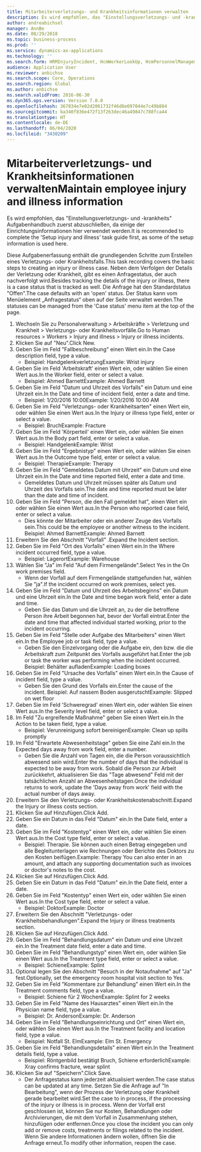 ```yaml
---
title: Mitarbeiterverletzungs- und Krankheitsinformationen verwalten
description: Es wird empfohlen, das "Einstellungsverletzungs- und -krankheits" Aufgabenhandbuch zuerst abzuschließen, da einige der Einrichtungsinformationen hier verwendet werden.
author: andreabichsel
manager: AnnBe
ms.date: 08/29/2018
ms.topic: business-process
ms.prod: ''
ms.service: dynamics-ax-applications
ms.technology: ''
ms.search.form: HRMInjuryIncident, HcmWorkerLookUp, HcmPersonnelManagementWorkspace
audience: Application User
ms.reviewer: anbichse
ms.search.scope: Core, Operations
ms.search.region: Global
ms.author: anbichse
ms.search.validFrom: 2016-06-30
ms.dyn365.ops.version: Version 7.0.0
ms.openlocfilehash: 367834e7e02d2061732f46d8e697044e7c49b884
ms.sourcegitcommit: ba340f836e472f13f263dec46a49847c788fca44
ms.translationtype: HT
ms.contentlocale: de-DE
ms.lasthandoff: 06/04/2020
ms.locfileid: "3430209"
---
```

# <a name="maintain-employee-injury-and-illness-information"></a><span data-ttu-id="f8059-103">Mitarbeiterverletzungs- und Krankheitsinformationen verwalten</span><span class="sxs-lookup"><span data-stu-id="f8059-103">Maintain employee injury and illness information</span></span>



<span data-ttu-id="f8059-104">Es wird empfohlen, das "Einstellungsverletzungs- und -krankheits" Aufgabenhandbuch zuerst abzuschließen, da einige der Einrichtungsinformationen hier verwendet werden.</span><span class="sxs-lookup"><span data-stu-id="f8059-104">It is recommended to complete the 'Setup injury and illness' task guide first, as some of the setup information is used here.</span></span> 



<span data-ttu-id="f8059-105">Diese Aufgabenerfassung enthält die grundlegenden Schritte zum Erstellen eines Verletzungs- oder Krankheitsfalls.</span><span class="sxs-lookup"><span data-stu-id="f8059-105">This task recording covers the basic steps to creating an injury or illness case.</span></span> <span data-ttu-id="f8059-106">Neben dem Verfolgen der Details der Verletzung oder Krankheit, gibt es einen Anfragestatus, der auch nachverfolgt wird.</span><span class="sxs-lookup"><span data-stu-id="f8059-106">Besides tracking the details of the injury or illness, there is a case status that is tracked as well.</span></span>  <span data-ttu-id="f8059-107">Die Anfrage hat den Standardstatus "Offen".</span><span class="sxs-lookup"><span data-stu-id="f8059-107">The case defaults with an 'open' status.</span></span>  <span data-ttu-id="f8059-108">Der Status kann vom Menüelement „Anfragestatus“ oben auf der Seite verwaltet werden.</span><span class="sxs-lookup"><span data-stu-id="f8059-108">The statuses can be managed from the 'Case status' menu item at the top of the page.</span></span>

1. <span data-ttu-id="f8059-109">Wechseln Sie zu Personalverwaltung > Arbeitskräfte > Verletzung und Krankheit > Verletzungs- oder Krankheitsvorfälle.</span><span class="sxs-lookup"><span data-stu-id="f8059-109">Go to Human resources > Workers > Injury and illness > Injury or illness incidents.</span></span>
2. <span data-ttu-id="f8059-110">Klicken Sie auf "Neu".</span><span class="sxs-lookup"><span data-stu-id="f8059-110">Click New.</span></span>
3. <span data-ttu-id="f8059-111">Geben Sie im Feld "Fallbeschreibung" einen Wert ein.</span><span class="sxs-lookup"><span data-stu-id="f8059-111">In the Case description field, type a value.</span></span>
    * <span data-ttu-id="f8059-112">Beispiel: Handgelenkverletzung</span><span class="sxs-lookup"><span data-stu-id="f8059-112">Example:  Wrist injury</span></span>  
4. <span data-ttu-id="f8059-113">Geben Sie im Feld 'Arbeitskraft' einen Wert ein, oder wählen Sie einen Wert aus.</span><span class="sxs-lookup"><span data-stu-id="f8059-113">In the Worker field, enter or select a value.</span></span>
    * <span data-ttu-id="f8059-114">Beispiel: Ahmed Barnett</span><span class="sxs-lookup"><span data-stu-id="f8059-114">Example: Ahmed Barnett</span></span>  
5. <span data-ttu-id="f8059-115">Geben Sie im Feld "Datum und Uhrzeit des Vorfalls" ein Datum und eine Uhrzeit ein.</span><span class="sxs-lookup"><span data-stu-id="f8059-115">In the Date and time of incident field, enter a date and time.</span></span>
    * <span data-ttu-id="f8059-116">Beispiel: 1/20/2016 10:00</span><span class="sxs-lookup"><span data-stu-id="f8059-116">Example:  1/20/2016 10:00 AM</span></span>  
6. <span data-ttu-id="f8059-117">Geben Sie im Feld "Verletzungs- oder Krankheitsarten" einen Wert ein, oder wählen Sie einen Wert aus.</span><span class="sxs-lookup"><span data-stu-id="f8059-117">In the Injury or illness type field, enter or select a value.</span></span>
    * <span data-ttu-id="f8059-118">Beispiel: Bruch</span><span class="sxs-lookup"><span data-stu-id="f8059-118">Example:  Fracture</span></span>  
7. <span data-ttu-id="f8059-119">Geben Sie im Feld 'Körperteil' einen Wert ein, oder wählen Sie einen Wert aus.</span><span class="sxs-lookup"><span data-stu-id="f8059-119">In the Body part field, enter or select a value.</span></span>
    * <span data-ttu-id="f8059-120">Beispiel: Handgelenk</span><span class="sxs-lookup"><span data-stu-id="f8059-120">Example:  Wrist</span></span>  
8. <span data-ttu-id="f8059-121">Geben Sie im Feld "Ergebnistyp" einen Wert ein, oder wählen Sie einen Wert aus.</span><span class="sxs-lookup"><span data-stu-id="f8059-121">In the Outcome type field, enter or select a value.</span></span>
    * <span data-ttu-id="f8059-122">Beispiel: Therapie</span><span class="sxs-lookup"><span data-stu-id="f8059-122">Example:  Therapy</span></span>  
9. <span data-ttu-id="f8059-123">Geben Sie im Feld "Gemeldetes Datum mit Uhrzeit" ein Datum und eine Uhrzeit ein.</span><span class="sxs-lookup"><span data-stu-id="f8059-123">In the Date and time reported field, enter a date and time.</span></span>
    * <span data-ttu-id="f8059-124">Gemeldetes Datum und Uhrzeit müssen später als Datum und Uhrzeit des Vorfalls sein.</span><span class="sxs-lookup"><span data-stu-id="f8059-124">The date and time reported must be later than the date and time of incident.</span></span>  
10. <span data-ttu-id="f8059-125">Geben Sie im Feld "Person, die den Fall gemeldet hat", einen Wert ein oder wählen Sie einen Wert aus.</span><span class="sxs-lookup"><span data-stu-id="f8059-125">In the Person who reported case field, enter or select a value.</span></span>
    * <span data-ttu-id="f8059-126">Dies könnte der Mitarbeiter oder ein anderer Zeuge des Vorfalls sein.</span><span class="sxs-lookup"><span data-stu-id="f8059-126">This could be the employee or another witness to the incident.</span></span>  <span data-ttu-id="f8059-127">Beispiel: Ahmed Barnett</span><span class="sxs-lookup"><span data-stu-id="f8059-127">Example: Ahmed Barnett</span></span>  
11. <span data-ttu-id="f8059-128">Erweitern Sie den Abschnitt "Vorfall" .</span><span class="sxs-lookup"><span data-stu-id="f8059-128">Expand the Incident section.</span></span>
12. <span data-ttu-id="f8059-129">Geben Sie im Feld "Ort des Vorfalls" einen Wert ein.</span><span class="sxs-lookup"><span data-stu-id="f8059-129">In the Where incident occurred field, type a value.</span></span>
    * <span data-ttu-id="f8059-130">Beispiel: Lagerort</span><span class="sxs-lookup"><span data-stu-id="f8059-130">Example:  Warehouse</span></span>  
13. <span data-ttu-id="f8059-131">Wählen Sie "Ja" im Feld "Auf dem Firmengelände".</span><span class="sxs-lookup"><span data-stu-id="f8059-131">Select Yes in the On work premises field.</span></span>
    * <span data-ttu-id="f8059-132">Wenn der Vorfall auf dem Firmengelände stattgefunden hat, wählen Sie "ja".</span><span class="sxs-lookup"><span data-stu-id="f8059-132">If the incident occurred on work premises, select yes.</span></span>  
14. <span data-ttu-id="f8059-133">Geben Sie im Feld "Datum und Uhrzeit des Arbeitsbeginns" ein Datum und eine Uhrzeit ein.</span><span class="sxs-lookup"><span data-stu-id="f8059-133">In the Date and time began work field, enter a date and time.</span></span>
    * <span data-ttu-id="f8059-134">Geben Sie das Datum und die Uhrzeit an, zu der die betroffene Person ihre Arbeit begonnen hat, bevor der Vorfall eintrat.</span><span class="sxs-lookup"><span data-stu-id="f8059-134">Enter the date and time that affected individual started working, prior to the incident occurring.</span></span>  
15. <span data-ttu-id="f8059-135">Geben Sie im Feld "Stelle oder Aufgabe des Mitarbeiters" einen Wert ein.</span><span class="sxs-lookup"><span data-stu-id="f8059-135">In the Employee job or task field, type a value.</span></span>
    * <span data-ttu-id="f8059-136">Geben Sie den Einzelvorgang oder die Aufgabe ein, den bzw. die die Arbeitskraft zum Zeitpunkt des Vorfalls ausgeführt hat.</span><span class="sxs-lookup"><span data-stu-id="f8059-136">Enter the job or task the worker was performing when the incident occurred.</span></span>  <span data-ttu-id="f8059-137">Beispiel: Behälter aufladen</span><span class="sxs-lookup"><span data-stu-id="f8059-137">Example:  Loading boxes</span></span>  
16. <span data-ttu-id="f8059-138">Geben Sie im Feld "Ursache des Vorfalls" einen Wert ein.</span><span class="sxs-lookup"><span data-stu-id="f8059-138">In the Cause of incident field, type a value.</span></span>
    * <span data-ttu-id="f8059-139">Geben Sie den Grund des Vorfalls ein.</span><span class="sxs-lookup"><span data-stu-id="f8059-139">Enter the cause of the incident.</span></span>  <span data-ttu-id="f8059-140">Beispiel: Auf nassem Boden ausgerutscht</span><span class="sxs-lookup"><span data-stu-id="f8059-140">Example:  Slipped on wet floor</span></span>  
17. <span data-ttu-id="f8059-141">Geben Sie im Feld 'Schweregrad' einen Wert ein, oder wählen Sie einen Wert aus.</span><span class="sxs-lookup"><span data-stu-id="f8059-141">In the Severity level field, enter or select a value.</span></span>
18. <span data-ttu-id="f8059-142">Im Feld "Zu ergreifende Maßnahme" geben Sie einen Wert ein.</span><span class="sxs-lookup"><span data-stu-id="f8059-142">In the Action to be taken field, type a value.</span></span>
    * <span data-ttu-id="f8059-143">Beispiel: Verunreinigung sofort bereinigen</span><span class="sxs-lookup"><span data-stu-id="f8059-143">Example:  Clean up spills promptly</span></span>  
19. <span data-ttu-id="f8059-144">Im Feld "Erwartete Abwesenheitstage" geben Sie eine Zahl ein.</span><span class="sxs-lookup"><span data-stu-id="f8059-144">In the Expected days away from work field, enter a number.</span></span>
    * <span data-ttu-id="f8059-145">Geben Sie die Anzahl von Tagen ein, die die Person voraussichtlich abwesend sein wird.</span><span class="sxs-lookup"><span data-stu-id="f8059-145">Enter the number of days that the individual is expected to be away from work.</span></span>  <span data-ttu-id="f8059-146">Sobald die Person zur Arbeit zurückkehrt, aktualisieren Sie das "Tage abwesend" Feld mit der tatsächlichen Anzahl an Abwesenheitstagen.</span><span class="sxs-lookup"><span data-stu-id="f8059-146">Once the individual returns to work, update the 'Days away from work' field with the actual number of days away.</span></span>  
20. <span data-ttu-id="f8059-147">Erweitern Sie den Verletzungs- oder Krankheitskostenabschnitt.</span><span class="sxs-lookup"><span data-stu-id="f8059-147">Expand the Injury or illness costs section.</span></span>
21. <span data-ttu-id="f8059-148">Klicken Sie auf Hinzufügen.</span><span class="sxs-lookup"><span data-stu-id="f8059-148">Click Add.</span></span>
22. <span data-ttu-id="f8059-149">Geben Sie ein Datum in das Feld "Datum" ein.</span><span class="sxs-lookup"><span data-stu-id="f8059-149">In the Date field, enter a date.</span></span>
23. <span data-ttu-id="f8059-150">Geben Sie im Feld "Kostentyp" einen Wert ein, oder wählen Sie einen Wert aus.</span><span class="sxs-lookup"><span data-stu-id="f8059-150">In the Cost type field, enter or select a value.</span></span>
    * <span data-ttu-id="f8059-151">Beispiel: Therapie. Sie können auch einen Betrag eingegeben und alle Begleitunterlagen wie Rechnungen oder Berichte des Doktors zu den Kosten beifügen.</span><span class="sxs-lookup"><span data-stu-id="f8059-151">Example:  Therapy    You can also enter in an amount, and attach any supporting documentation such as invoices or doctor's notes to the cost.</span></span>  
24. <span data-ttu-id="f8059-152">Klicken Sie auf Hinzufügen.</span><span class="sxs-lookup"><span data-stu-id="f8059-152">Click Add.</span></span>
25. <span data-ttu-id="f8059-153">Geben Sie ein Datum in das Feld "Datum" ein.</span><span class="sxs-lookup"><span data-stu-id="f8059-153">In the Date field, enter a date.</span></span>
26. <span data-ttu-id="f8059-154">Geben Sie im Feld "Kostentyp" einen Wert ein, oder wählen Sie einen Wert aus.</span><span class="sxs-lookup"><span data-stu-id="f8059-154">In the Cost type field, enter or select a value.</span></span>
    * <span data-ttu-id="f8059-155">Beispiel: Doktor</span><span class="sxs-lookup"><span data-stu-id="f8059-155">Example: Doctor</span></span>  
27. <span data-ttu-id="f8059-156">Erweitern Sie den Abschnitt "Verletzungs- oder Krankheitsbehandlungen".</span><span class="sxs-lookup"><span data-stu-id="f8059-156">Expand the Injury or illness treatments section.</span></span>
28. <span data-ttu-id="f8059-157">Klicken Sie auf Hinzufügen.</span><span class="sxs-lookup"><span data-stu-id="f8059-157">Click Add.</span></span>
29. <span data-ttu-id="f8059-158">Geben Sie im Feld "Behandlungsdatum" ein Datum und eine Uhrzeit ein.</span><span class="sxs-lookup"><span data-stu-id="f8059-158">In the Treatment date field, enter a date and time.</span></span>
30. <span data-ttu-id="f8059-159">Geben Sie im Feld "Behandlungstyp" einen Wert ein, oder wählen Sie einen Wert aus.</span><span class="sxs-lookup"><span data-stu-id="f8059-159">In the Treatment type field, enter or select a value.</span></span>
    * <span data-ttu-id="f8059-160">Beispiel: Schiene</span><span class="sxs-lookup"><span data-stu-id="f8059-160">Example:  Splint</span></span>  
31. <span data-ttu-id="f8059-161">Optional legen Sie den Abschnitt "Besuch in der Notaufnahme" auf "Ja" fest.</span><span class="sxs-lookup"><span data-stu-id="f8059-161">Optionally, set the emergency room hospital visit section to Yes.</span></span>
32. <span data-ttu-id="f8059-162">Geben Sie im Feld "Kommentare zur Behandlung" einen Wert ein.</span><span class="sxs-lookup"><span data-stu-id="f8059-162">In the Treatment comments field, type a value.</span></span>
    * <span data-ttu-id="f8059-163">Beispiel: Schiene für 2 Wochen</span><span class="sxs-lookup"><span data-stu-id="f8059-163">Example:  Splint for 2 weeks</span></span>  
33. <span data-ttu-id="f8059-164">Geben Sie im Feld "Name des Hausarztes" einen Wert ein.</span><span class="sxs-lookup"><span data-stu-id="f8059-164">In the Physician name field, type a value.</span></span>
    * <span data-ttu-id="f8059-165">Beispiel: Dr. Anderson</span><span class="sxs-lookup"><span data-stu-id="f8059-165">Example:  Dr. Anderson</span></span>  
34. <span data-ttu-id="f8059-166">Geben Sie im Feld "Behandlungseinrichtung und Ort" einen Wert ein, oder wählen Sie einen Wert aus.</span><span class="sxs-lookup"><span data-stu-id="f8059-166">In the Treatment facility and location field, type a value.</span></span>
    * <span data-ttu-id="f8059-167">Beispiel: Notfall St. Elm</span><span class="sxs-lookup"><span data-stu-id="f8059-167">Example:  Elm St. Emergency</span></span>  
35. <span data-ttu-id="f8059-168">Geben Sie im Feld "Behandlungsdetails" einen Wert ein.</span><span class="sxs-lookup"><span data-stu-id="f8059-168">In the Treatment details field, type a value.</span></span>
    * <span data-ttu-id="f8059-169">Beispiel: Röntgenbild bestätigt Bruch, Schiene erforderlich</span><span class="sxs-lookup"><span data-stu-id="f8059-169">Example:  Xray confirms fracture, wear splint</span></span>  
36. <span data-ttu-id="f8059-170">Klicken Sie auf "Speichern".</span><span class="sxs-lookup"><span data-stu-id="f8059-170">Click Save.</span></span>
    * <span data-ttu-id="f8059-171">Der Anfragestatus kann jederzeit aktualisiert werden.</span><span class="sxs-lookup"><span data-stu-id="f8059-171">The case status can be updated at any time.</span></span>  <span data-ttu-id="f8059-172">Setzen Sie die Anfrage auf "In Bearbeitung", wenn der Prozess der Verletzung oder Krankheit gerade bearbeitet wird.</span><span class="sxs-lookup"><span data-stu-id="f8059-172">Set the case to in process, if the processing of the injury or illness is in process.</span></span>  <span data-ttu-id="f8059-173">Wenn der Vorfall erst geschlossen ist, können Sie nur Kosten, Behandlungen oder Archivierungen, die mit dem Vorfall in Zusammenhang stehen, hinzufügen oder entfernen.</span><span class="sxs-lookup"><span data-stu-id="f8059-173">Once you close the incident you can only add or remove costs, treatments or filings related to the incident.</span></span>  <span data-ttu-id="f8059-174">Wenn Sie andere Informationen ändern wollen, öffnen Sie die Anfrage erneut.</span><span class="sxs-lookup"><span data-stu-id="f8059-174">To modify other information, reopen the case.</span></span>  

